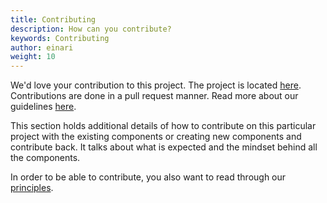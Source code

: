 ```yaml
---
title: Contributing
description: How can you contribute?
keywords: Contributing
author: einari
weight: 10
---
```

We'd love your contribution to this project. The project is located [here](https://github.com/dolittle-interaction/JavaScript.Components.Aurelia).
Contributions are done in a pull request manner. Read more about our guidelines [here](/contributing).

This section holds additional details of how to contribute on this particular
project with the existing components or creating new components and contribute back.
It talks about what is expected and the mindset behind all the components.

In order to be able to contribute, you also want to read through our [principles](./principles).
